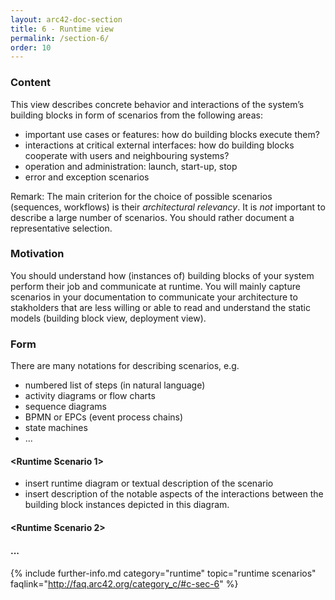 ```yaml
---
layout: arc42-doc-section
title: 6 - Runtime view
permalink: /section-6/
order: 10
---
```


<div class="arc42-help" markdown="1">

### Content
This view describes concrete behavior and interactions of the system’s building blocks in form of scenarios from the following areas:

* important use cases or features: how do building blocks execute them?
* interactions at critical external interfaces: how do building blocks cooperate with users and neighbouring systems?
* operation and administration: launch, start-up, stop
* error and exception scenarios

Remark: The main criterion for the choice of possible scenarios (sequences, workflows) is their *architectural relevancy*. It is *not* important to describe a large number of scenarios. You should rather document a representative selection.

### Motivation
You should understand how (instances of) building blocks of your system perform their job and communicate at runtime.
You will mainly capture scenarios in your documentation to communicate your architecture to stakholders that are less willing or able to read and understand the static models (building block view, deployment view).

### Form
There are many notations for describing scenarios, e.g.

* numbered list of steps (in natural language)
* activity diagrams or flow charts
* sequence diagrams
* BPMN or EPCs (event process chains)
* state machines
* ...

</div>

#### <Runtime Scenario 1>

<div class="arc42-help" markdown="1">

* insert runtime diagram or textual description of the scenario
* insert description of the notable aspects of the interactions between the
building block instances depicted in this diagram.
</div>

#### <Runtime Scenario 2>

#### ...

#### <Runtime Scenario n>


{% include further-info.md
   category="runtime"
   topic="runtime scenarios"
   faqlink="http://faq.arc42.org/category_c/#c-sec-6" %}
